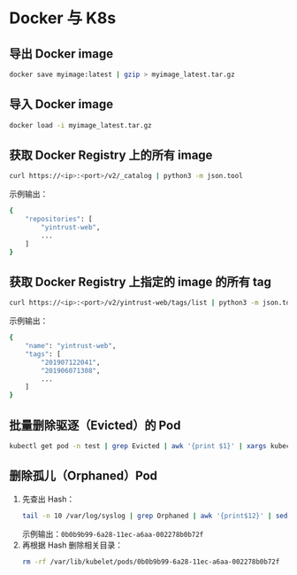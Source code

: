 # Docker 与 K8s

## 导出 Docker image

```sh
docker save myimage:latest | gzip > myimage_latest.tar.gz
```

## 导入 Docker image

```sh
docker load -i myimage_latest.tar.gz
```

## 获取 Docker Registry 上的所有 image

```sh
curl https://<ip>:<port>/v2/_catalog | python3 -m json.tool
```

示例输出：

```sh
{
    "repositories": [
        "yintrust-web",
        ...
    ]
}
```

## 获取 Docker Registry 上指定的 image 的所有 tag

```sh
curl https://<ip>:<port>/v2/yintrust-web/tags/list | python3 -m json.tool
```

示例输出：

```sh
{
    "name": "yintrust-web",
    "tags": [
        "201907122041",
        "201906071308",
        ...
    ]
}
```

## 批量删除驱逐（Evicted）的 Pod

```sh
kubectl get pod -n test | grep Evicted | awk '{print $1}' | xargs kubectl delete -n test pod
```

## 删除孤儿（Orphaned）Pod

1. 先查出 Hash：
   ```sh
   tail -n 10 /var/log/syslog | grep Orphaned | awk '{print$12}' | sed 's/"//g' | uniq
   ```
   示例输出：`0b0b9b99-6a28-11ec-a6aa-002278b0b72f`
3. 再根据 Hash 删除相关目录：
   ```sh
   rm -rf /var/lib/kubelet/pods/0b0b9b99-6a28-11ec-a6aa-002278b0b72f
   ```
